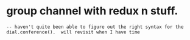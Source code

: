 
# group channel with redux n stuff.

    -- haven't quite been able to figure out the right syntax for the dial.conference().  will revisit when I have time